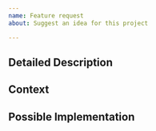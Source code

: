 ```yaml
---
name: Feature request
about: Suggest an idea for this project

---
```


<!--- This lines are comments to prompt you for information to best help us understand your feature request  -->
<!--- Provide a general summary of the issue in the Title above -->

## Detailed Description
<!--- Provide a detailed description of the change or addition you are proposing -->

## Context
<!--- What are you trying to accomplish? How will this improve the tool you are using-->

## Possible Implementation
<!--- Not obligatory, but suggest an idea for implementing addition or change -->
